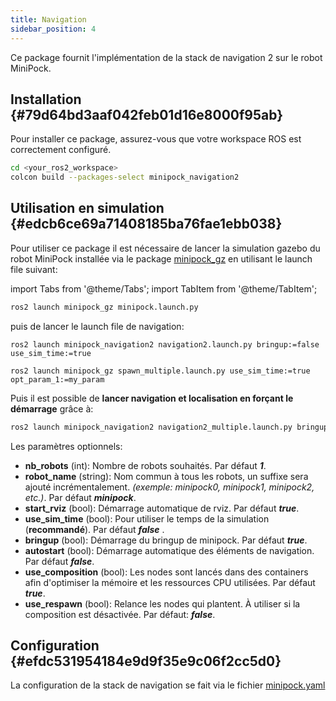 ```yaml
---
title: Navigation
sidebar_position: 4
---
```


Ce package fournit l'implémentation de la stack de navigation 2 sur le robot MiniPock.

## Installation {#79d64bd3aaf042feb01d16e8000f95ab}

Pour installer ce package, assurez-vous que votre workspace ROS est correctement configuré.

```bash
cd <your_ros2_workspace>
colcon build --packages-select minipock_navigation2
```

## Utilisation en simulation {#edcb6ce69a71408185ba76fae1ebb038}

Pour utiliser ce package il est nécessaire de lancer la simulation gazebo du robot MiniPock installée via le package [minipock_gz](https://github.com/catie-aq/minipock_gz) en utilisant le launch file suivant:

import Tabs from '@theme/Tabs';
import TabItem from '@theme/TabItem';

<Tabs>
<TabItem value="simulation" label="Simulation">

```bash
ros2 launch minipock_gz minipock.launch.py
```

puis de lancer le launch file de navigation:

```shell
ros2 launch minipock_navigation2 navigation2.launch.py bringup:=false use_sim_time:=true
```

</TabItem>

<TabItem value="simulation_multiple" label="Simulation Multi-robot">

```shell
ros2 launch minipock_gz spawn_multiple.launch.py use_sim_time:=true opt_param_1:=my_param
```

Puis il est possible de **lancer navigation et localisation en forçant le démarrage** grâce à:

```bash
ros2 launch minipock_navigation2 navigation2_multiple.launch.py bringup:=false use_sim_time:=true autostart:=true nb_robots:=nb_robots robot_name:=robot_name
```
Les paramètres optionnels:
- **nb_robots** (int): Nombre de robots souhaités. Par défaut ***1***.
- **robot_name** (string): Nom commun à tous les robots, un suffixe sera ajouté incrémentalement. *(exemple: minipock0, minipock1, minipock2, etc.)*. Par défaut ***minipock***.
- **start_rviz** (bool): Démarrage automatique de rviz. Par défaut ***true***.
- **use_sim_time** (bool): Pour utiliser le temps de la simulation (**recommandé**). Par défaut ***false*** .
- **bringup** (bool): Démarrage du bringup de minipock. Par défaut ***true***.
- **autostart** (bool): Démarrage automatique des éléments de navigation. Par défaut ***false***.
- **use_composition** (bool): Les nodes sont lancés dans des containers afin d'optimiser la mémoire et les ressources CPU utilisées. Par défaut ***true***.
- **use_respawn** (bool): Relance les nodes qui plantent. À utiliser si la composition est désactivée. Par défaut: ***false***.
</TabItem>

</Tabs>

## Configuration {#efdc531954184e9d9f35e9c06f2cc5d0}

La configuration de la stack de navigation se fait via le
fichier [minipock.yaml](https://github.com/catie-aq/minipock_navigation/blob/main/minipock_navigation2/param/minipock.yaml)

